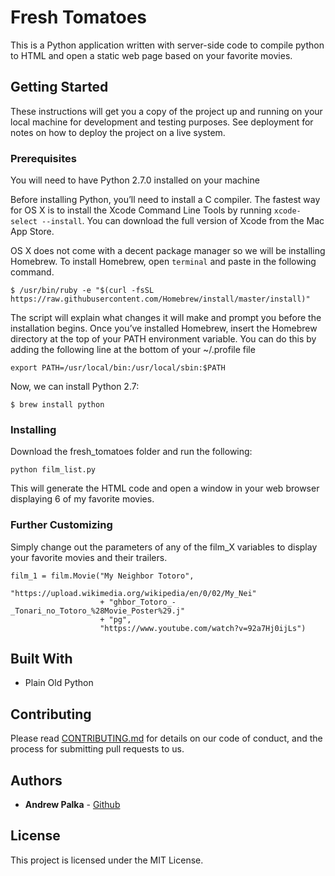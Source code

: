 # Fresh Tomatoes

This is a Python application written with server-side code to compile python to HTML and open a static web page based on
 your favorite movies.
## Getting Started

These instructions will get you a copy of the project up and running on your local machine for development and testing purposes. See deployment for notes on how to deploy the project on a live system.

### Prerequisites
You will need to have Python 2.7.0 installed on your machine

Before installing Python, you’ll need to install a C compiler. The fastest way for OS X is to install the Xcode Command Line Tools by running     ```xcode-select --install```.
You can download the full version of Xcode from the Mac App Store.

OS X does not come with a decent package manager so we will be installing Homebrew. To install Homebrew, open ```terminal``` and paste in the following command.

```
$ /usr/bin/ruby -e "$(curl -fsSL https://raw.githubusercontent.com/Homebrew/install/master/install)"
```

The script will explain what changes it will make and prompt you before the installation begins. Once you’ve installed Homebrew, insert the Homebrew directory at the top of your PATH environment variable. You can do this by adding the following line at the bottom of your ~/.profile file

```
export PATH=/usr/local/bin:/usr/local/sbin:$PATH
```
Now, we can install Python 2.7:
```
$ brew install python
```
### Installing

Download the fresh_tomatoes folder and run the following:

```
python film_list.py
```

This will generate the HTML code and open a window in your web browser displaying 6 of my favorite movies.

### Further Customizing

Simply change out the parameters of any of the film_X variables to display your favorite movies and their trailers.

```
film_1 = film.Movie("My Neighbor Totoro",
                    "https://upload.wikimedia.org/wikipedia/en/0/02/My_Nei"
                    + "ghbor_Totoro_-_Tonari_no_Totoro_%28Movie_Poster%29.j"
                    + "pg",
                    "https://www.youtube.com/watch?v=92a7Hj0ijLs")
```


## Built With

* Plain Old Python

## Contributing

Please read [CONTRIBUTING.md](https://gist.github.com/PurpleBooth/b24679402957c63ec426) for details on our code of conduct, and the process for submitting pull requests to us.

## Authors

* **Andrew Palka** - [Github](https://github.com/andrewmpalka)


## License

This project is licensed under the MIT License.